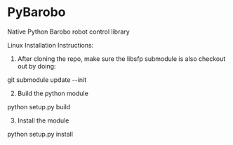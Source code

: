 PyBarobo
========

Native Python Barobo robot control library

Linux Installation Instructions:

1. After cloning the repo, make sure the libsfp submodule is also checkout out by doing:

  git submodule update --init
  
2. Build the python module

  python setup.py build
  
3. Install the module

  python setup.py install
